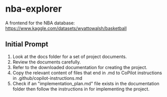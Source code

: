 # nba-explorer
A frontend for the NBA database: https://www.kaggle.com/datasets/wyattowalsh/basketball

## Initial Prompt

1. Look at the docs folder for a set of project documents.
2. Review the documents carefully.
3. Refer to the downloaded documentation for creating the project.
4. Copy the relevant content of files that end in .md  to CoPilot instructions in .github/copilot-instructions.md
5. Check if an "implementation_plan.md" file exists in the documentation folder then follow the instructions in for implementing the project.